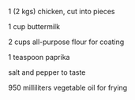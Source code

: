 1 (2 kgs) chicken, cut into pieces

1 cup buttermilk

2 cups all-purpose flour for coating

1 teaspoon paprika

salt and pepper to taste

950 milliliters vegetable oil for frying
